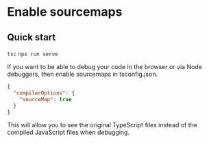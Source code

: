 # Enable sourcemaps

## Quick start

`tsc`
`npx run serve`

If you want to be able to debug your code in the browser or via Node debuggers, then enable sourcemaps in tsconfig.json.

```json
{
  "compilerOptions": {
    "sourceMap": true
  }
}
```

This will allow you to see the original TypeScript files instead of the compiled JavaScript files when debugging.
